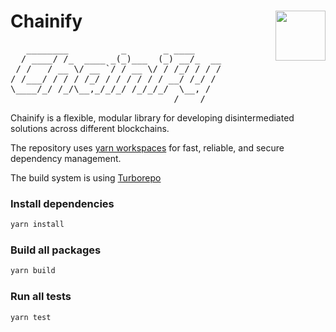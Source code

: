# Chainify <img align="right" src="https://raw.githubusercontent.com/liquality/chainabstractionlayer/master/liquality-logo.png" height="80px" />

<pre>
   ________          _       _ ____     
  / ____/ /_  ____ _(_)___  (_) __/_  __
 / /   / __ \/ __ `/ / __ \/ / /_/ / / /
/ /___/ / / / /_/ / / / / / / __/ /_/ / 
\____/_/ /_/\__,_/_/_/ /_/_/_/  \__, /  
                               /____/   
</pre>
                               
Chainify is a flexible, modular library for developing disintermediated solutions across different blockchains.

The repository uses [yarn workspaces](https://yarnpkg.com/features/workspaces) for fast, reliable, and secure dependency management.

The build system is using [Turborepo](https://turborepo.org/)

### Install dependencies
```bash
yarn install
```

### Build all packages
```bash
yarn build
```

### Run all tests
```bash 
yarn test
```

